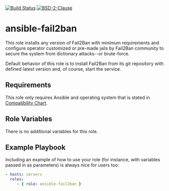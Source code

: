 [![Build Status][build-status-badge]][build-system]
[![BSD-2-Clause][bsd-2-badge]](LICENSE)

# ansible-fail2ban

This role installs any version of Fail2Ban with minimum requirements and
configure operator customized or pre-made jails by Fail2Ban community to secure
the system from dictionary attacks--or brute-force.

Default behavior of this role is to install Fail2Ban from its git repository
with defined latest version and, of course, start the service.

## Requirements

This role only requires Ansible and operating system that is stated in
[Compatibility Chart][compatibility-chart].

## Role Variables

There is no additional variables for this role.

## Example Playbook

Including an example of how to use your role (for instance, with variables
passed in as parameters) is always nice for users too:

```yaml
- hosts: servers
  roles:
     - { role: ansible-fail2ban }
```

[build-system]: https://travis-ci.org/BerkhanBerkdemir/ansible-fail2ban
[build-status-badge]: https://travis-ci.org/BerkhanBerkdemir/ansible-fail2ban.svg?branch=master
[bsd-2-badge]: https://img.shields.io/badge/license-BSD--2--Clause-green
[compatibility-chart]: https://github.com/BerkhanBerkdemir/ansible-fail2ban/wiki/Compatibility-Chart
